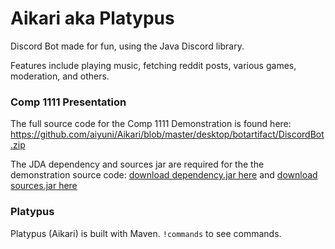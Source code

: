 # Aikari aka Platypus
Discord Bot made for fun, using the Java Discord library.

Features include playing music, fetching reddit posts, various games, moderation, and others.

### Comp 1111 Presentation 
The full source code for the Comp 1111 Demonstration is found here: https://github.com/aiyuni/Aikari/blob/master/desktop/botartifact/DiscordBot.zip

The JDA dependency and sources jar are required for the the demonstration source code: [download dependency.jar here](https://github.com/aiyuni/Aikari/blob/master/desktop/botartifact/JDA-3.5.0_327-withDependencies.jar) and 
[download sources.jar here](https://github.com/aiyuni/Aikari/blob/master/desktop/botartifact/JDA-3.5.0_327-sources.jar)

### Platypus
Platypus (Aikari) is built with Maven. 
`!commands` to see commands.


